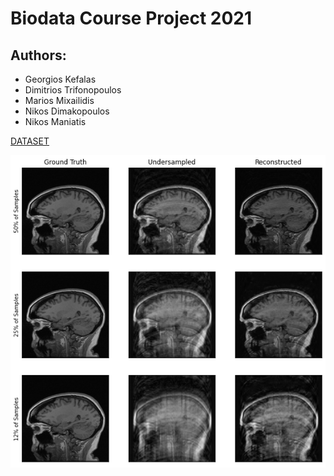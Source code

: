 # Biodata Course Project 2021

## Authors:

 - Georgios Kefalas
 - Dimitrios Trifonopoulos
 - Marios Mixailidis
 - Nikos Dimakopoulos
 - Nikos Maniatis

[DATASET](https://sites.google.com/view/calgary-campinas-dataset/download?authuser=0)

![alt text](https://github.com/maniatisni/MRI-Reconstruction-NTUA/blob/main/RESULTS/custom-Lamda1-slice2.png)
